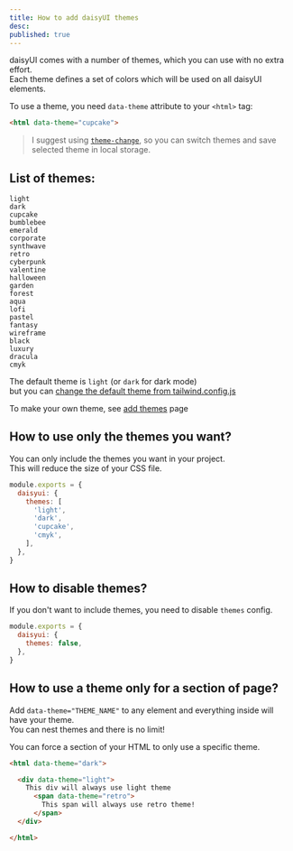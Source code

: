 ```yaml
---
title: How to add daisyUI themes
desc: 
published: true
---
```


daisyUI comes with a number of themes, which you can use with no extra effort.  
Each theme defines a set of colors which will be used on all daisyUI elements.  

To use a theme, you need `data-theme` attribute to your `<html>` tag:
```html
<html data-theme="cupcake">
```

>I suggest using [`theme-change`](https://github.com/saadeghi/theme-change), so you can switch themes and save selected theme in local storage.

## List of themes:

```
light
dark
cupcake
bumblebee
emerald
corporate
synthwave
retro
cyberpunk
valentine
halloween
garden
forest
aqua
lofi
pastel
fantasy
wireframe
black
luxury
dracula
cmyk
```

The default theme is `light` (or `dark` for dark mode)  
but you can [change the default theme from tailwind.config.js](https://daisyui.com/docs/config)

To make your own theme, see [add themes](https://daisyui.com/docs/add-themes) page

## How to use only the themes you want?

You can only include the themes you want in your project.  
This will reduce the size of your CSS file.

```js
module.exports = {
  daisyui: {
    themes: [
      'light',
      'dark',
      'cupcake',
      'cmyk',
    ],
  },
}
```

## How to disable themes?

If you don't want to include themes, you need to disable `themes` config.

```js
module.exports = {
  daisyui: {
    themes: false,
  },
}
```

## How to use a theme only for a section of page?

Add `data-theme="THEME_NAME"` to any element and everything inside will have your theme.  
You can nest themes and there is no limit!

You can force a section of your HTML to only use a specific theme.

```html
<html data-theme="dark">

  <div data-theme="light">
    This div will always use light theme
      <span data-theme="retro">
        This span will always use retro theme!
      </span>
  </div>

</html>
```
